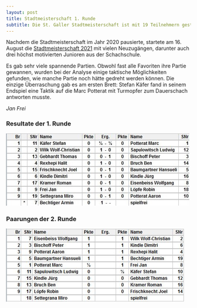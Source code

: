 ```yaml
---
layout: post
title: Stadtmeisterschaft 1. Runde
subtitle: Die St. Galler Stadtmeisterschaft ist mit 19 Teilnehmern gestartet.
---
```


Nachdem die Stadtmeisterschaft im Jahr 2020 pausierte, startete am 16. August die [Stadtmeisterschaft 2021](/turniere/stadtmeisterschaft/2021) mit vielen Neuzugängen, darunter auch drei höchst motivierten Junioren aus der Schachschule.

Es gab sehr viele spannende Partien. Obwohl fast alle Favoriten ihre Partie gewannen, wurden bei der Analyse einige taktische Möglichkeiten gefunden, wie manche Partie noch hätte gedreht werden können. Die einzige Überraschung gab es am ersten Brett: Stefan Käfer fand in seinem Endspiel eine Taktik auf die Marc Potterat mit Turmopfer zum Dauerschach antworten musste.

_Jan Frei_

### Resultate der 1. Runde

![Stadmeisterschaft Resultate Runde 1](/assets/img/stadtmeisterschaft/2021/r1-resultate.jpg)

### Paarungen der 2. Runde

![Stadmeisterschaft Paarungen Runde 2](/assets/img/stadtmeisterschaft/2021/r2-paarungen.png)

